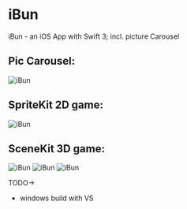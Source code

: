 # iBun
iBun - an iOS App with Swift 3; incl. picture Carousel

## Pic Carousel:
![iBun](https://raw.githubusercontent.com/privet56/iBun/master/ibun.gif)

## SpriteKit 2D game:
![iBun](https://raw.githubusercontent.com/privet56/iBun/master/ibun.spritekit.gif)

## SceneKit 3D game:
![iBun](https://raw.githubusercontent.com/privet56/iBun/master/ibun.3d.gif)
![iBun](https://raw.githubusercontent.com/privet56/iBun/master/ibun.3d_2.gif)
![iBun](https://raw.githubusercontent.com/privet56/iBun/master/ibun.3d_3.gif)

TODO->

- windows build with VS
